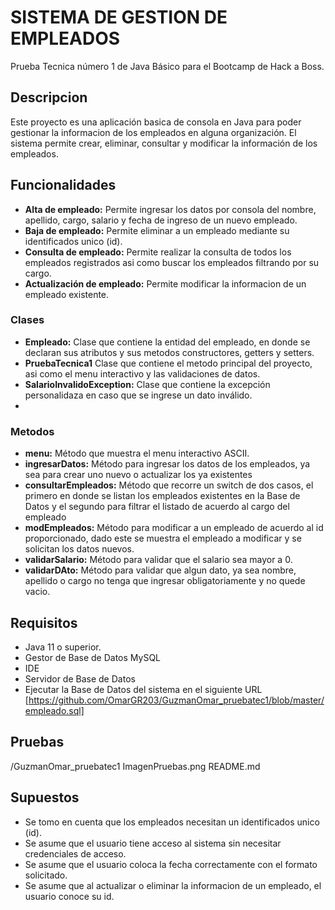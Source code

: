 # SISTEMA DE GESTION DE EMPLEADOS
Prueba Tecnica número 1 de Java Básico para el Bootcamp de Hack a Boss.

## Descripcion

Este proyecto es una aplicación basica de consola en Java para poder gestionar la informacion de los empleados en alguna organización. El sistema permite crear, eliminar, consultar y modificar la información de los empleados.

## Funcionalidades

* **Alta de empleado:** Permite ingresar los datos por consola del nombre, apellido, cargo, salario y fecha de ingreso de un nuevo empleado. 
* **Baja de empleado:** Permite eliminar a un empleado mediante su identificados unico (id).
* **Consulta de empleado:** Permite realizar la consulta de todos los empleados registrados asi como buscar los empleados filtrando por su cargo.
* **Actualización de empleado:** Permite modificar la informacion de un empleado existente.

 ### Clases
 - **Empleado:** Clase que contiene la entidad del empleado, en donde se declaran sus atributos y sus metodos constructores, getters y setters.
 - **PruebaTecnica1** Clase que contiene el metodo principal del proyecto, asi como el menu interactivo y las validaciones de datos.
 - **SalarioInvalidoException:** Clase que contiene la excepción personalidaza en caso que se ingrese un dato inválido.
 - 
 ### Metodos
 - **menu:** Método que muestra el menu interactivo ASCII.
 - **ingresarDatos:** Método para ingresar los datos de los empleados, ya sea para crear uno nuevo o actualizar los ya existentes
 - **consultarEmpleados:** Método que recorre un switch de dos casos, el primero en donde se listan los empleados existentes en la Base de Datos y el segundo para filtrar el listado de acuerdo al cargo del empleado
 - **modEmpleados:** Método para modificar a un empleado de acuerdo al id proporcionado, dado este se muestra el empleado a modificar y se solicitan los datos nuevos.
 - **validarSalario:** Método para validar que el salario sea mayor a 0.
 - **validarDAto:** Método para validar que algun dato, ya sea nombre, apellido o cargo no tenga que ingresar obligatoriamente y no quede vacio.

## Requisitos 

- Java 11 o superior.
- Gestor de Base de Datos MySQL
- IDE
- Servidor de Base de Datos
- Ejecutar la Base de Datos del sistema en el siguiente URL [https://github.com/OmarGR203/GuzmanOmar_pruebatec1/blob/master/empleado.sql]

## Pruebas
/GuzmanOmar_pruebatec1
    ImagenPruebas.png
  README.md

## Supuestos
- Se tomo en cuenta que los empleados necesitan un identificados unico (id).
- Se asume que el usuario tiene acceso al sistema sin necesitar credenciales de acceso.
- Se asume que el usuario coloca la fecha correctamente con el formato solicitado.
- Se asume que al actualizar o eliminar la informacion de un empleado, el usuario conoce su id.
